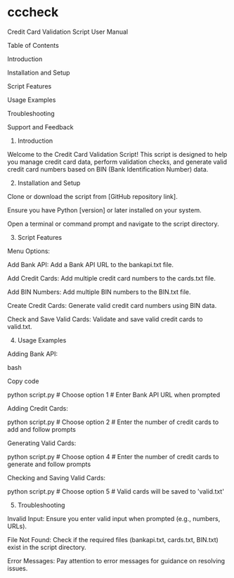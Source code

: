 # cccheck

Credit Card Validation Script User Manual

Table of Contents

Introduction

Installation and Setup

Script Features

Usage Examples

Troubleshooting

Support and Feedback

1. Introduction

Welcome to the Credit Card Validation Script! This script is designed to help you manage credit card data, perform validation checks, and generate valid credit card numbers based on BIN (Bank Identification Number) data.

2. Installation and Setup

Clone or download the script from [GitHub repository link].

Ensure you have Python [version] or later installed on your system.

Open a terminal or command prompt and navigate to the script directory.

3. Script Features

Menu Options:

Add Bank API: Add a Bank API URL to the bankapi.txt file.

Add Credit Cards: Add multiple credit card numbers to the cards.txt file.

Add BIN Numbers: Add multiple BIN numbers to the BIN.txt file.

Create Credit Cards: Generate valid credit card numbers using BIN data.

Check and Save Valid Cards: Validate and save valid credit cards to valid.txt.

4. Usage Examples

Adding Bank API:

bash

Copy code

python script.py # Choose option 1 # Enter Bank API URL when prompted 

Adding Credit Cards:

python script.py # Choose option 2 # Enter the number of credit cards to add and follow prompts 

Generating Valid Cards:

python script.py # Choose option 4 # Enter the number of credit cards to generate and follow prompts 

Checking and Saving Valid Cards:

python script.py # Choose option 5 # Valid cards will be saved to 'valid.txt' 

5. Troubleshooting

Invalid Input: Ensure you enter valid input when prompted (e.g., numbers, URLs).

File Not Found: Check if the required files (bankapi.txt, cards.txt, BIN.txt) exist in the script directory.

Error Messages: Pay attention to error messages for guidance on resolving issues.
